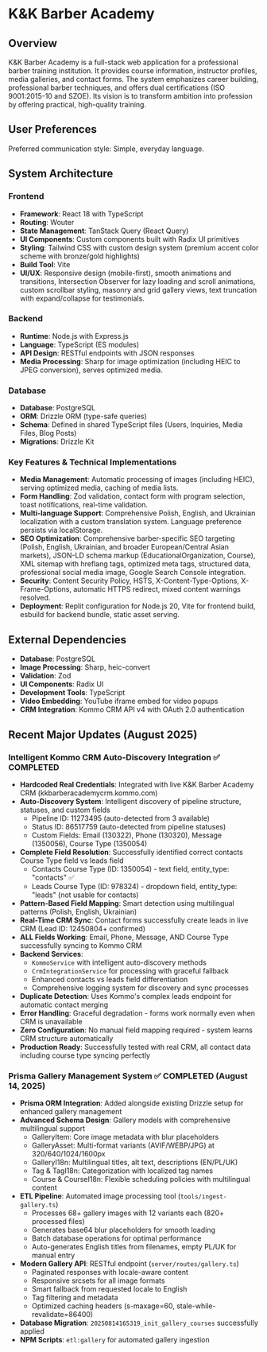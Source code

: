 # K&K Barber Academy

## Overview
K&K Barber Academy is a full-stack web application for a professional barber training institution. It provides course information, instructor profiles, media galleries, and contact forms. The system emphasizes career building, professional barber techniques, and offers dual certifications (ISO 9001:2015-10 and SZOE). Its vision is to transform ambition into profession by offering practical, high-quality training.

## User Preferences
Preferred communication style: Simple, everyday language.

## System Architecture

### Frontend
- **Framework**: React 18 with TypeScript
- **Routing**: Wouter
- **State Management**: TanStack Query (React Query)
- **UI Components**: Custom components built with Radix UI primitives
- **Styling**: Tailwind CSS with custom design system (premium accent color scheme with bronze/gold highlights)
- **Build Tool**: Vite
- **UI/UX**: Responsive design (mobile-first), smooth animations and transitions, Intersection Observer for lazy loading and scroll animations, custom scrollbar styling, masonry and grid gallery views, text truncation with expand/collapse for testimonials.

### Backend
- **Runtime**: Node.js with Express.js
- **Language**: TypeScript (ES modules)
- **API Design**: RESTful endpoints with JSON responses
- **Media Processing**: Sharp for image optimization (including HEIC to JPEG conversion), serves optimized media.

### Database
- **Database**: PostgreSQL
- **ORM**: Drizzle ORM (type-safe queries)
- **Schema**: Defined in shared TypeScript files (Users, Inquiries, Media Files, Blog Posts)
- **Migrations**: Drizzle Kit

### Key Features & Technical Implementations
- **Media Management**: Automatic processing of images (including HEIC), serving optimized media, caching of media lists.
- **Form Handling**: Zod validation, contact form with program selection, toast notifications, real-time validation.
- **Multi-language Support**: Comprehensive Polish, English, and Ukrainian localization with a custom translation system. Language preference persists via localStorage.
- **SEO Optimization**: Comprehensive barber-specific SEO targeting (Polish, English, Ukrainian, and broader European/Central Asian markets), JSON-LD schema markup (EducationalOrganization, Course), XML sitemap with hreflang tags, optimized meta tags, structured data, professional social media image, Google Search Console integration.
- **Security**: Content Security Policy, HSTS, X-Content-Type-Options, X-Frame-Options, automatic HTTPS redirect, mixed content warnings resolved.
- **Deployment**: Replit configuration for Node.js 20, Vite for frontend build, esbuild for backend bundle, static asset serving.

## External Dependencies
- **Database**: PostgreSQL
- **Image Processing**: Sharp, heic-convert
- **Validation**: Zod
- **UI Components**: Radix UI
- **Development Tools**: TypeScript
- **Video Embedding**: YouTube iframe embed for video popups
- **CRM Integration**: Kommo CRM API v4 with OAuth 2.0 authentication

## Recent Major Updates (August 2025)
### Intelligent Kommo CRM Auto-Discovery Integration ✅ COMPLETED
- **Hardcoded Real Credentials**: Integrated with live K&K Barber Academy CRM (kkbarberacademycrm.kommo.com)
- **Auto-Discovery System**: Intelligent discovery of pipeline structure, statuses, and custom fields
  - Pipeline ID: 11273495 (auto-detected from 3 available)
  - Status ID: 86517759 (auto-detected from pipeline statuses)
  - Custom Fields: Email (130322), Phone (130320), Message (1350056), Course Type (1350054)
- **Complete Field Resolution**: Successfully identified correct contacts Course Type field vs leads field
  - Contacts Course Type (ID: 1350054) - text field, entity_type: "contacts" ✅
  - Leads Course Type (ID: 978324) - dropdown field, entity_type: "leads" (not usable for contacts)
- **Pattern-Based Field Mapping**: Smart detection using multilingual patterns (Polish, English, Ukrainian)
- **Real-Time CRM Sync**: Contact forms successfully create leads in live CRM (Lead ID: 12450804+ confirmed)
- **ALL Fields Working**: Email, Phone, Message, AND Course Type successfully syncing to Kommo CRM
- **Backend Services**: 
  - `KommoService` with intelligent auto-discovery methods
  - `CrmIntegrationService` for processing with graceful fallback
  - Enhanced contacts vs leads field differentiation
  - Comprehensive logging system for discovery and sync processes
- **Duplicate Detection**: Uses Kommo's complex leads endpoint for automatic contact merging
- **Error Handling**: Graceful degradation - forms work normally even when CRM is unavailable
- **Zero Configuration**: No manual field mapping required - system learns CRM structure automatically
- **Production Ready**: Successfully tested with real CRM, all contact data including course type syncing perfectly

### Prisma Gallery Management System ✅ COMPLETED (August 14, 2025)
- **Prisma ORM Integration**: Added alongside existing Drizzle setup for enhanced gallery management
- **Advanced Schema Design**: Gallery models with comprehensive multilingual support
  - GalleryItem: Core image metadata with blur placeholders
  - GalleryAsset: Multi-format variants (AVIF/WEBP/JPG) at 320/640/1024/1600px
  - GalleryI18n: Multilingual titles, alt text, descriptions (EN/PL/UK)
  - Tag & TagI18n: Categorization with localized tag names
  - Course & CourseI18n: Flexible scheduling policies with multilingual content
- **ETL Pipeline**: Automated image processing tool (`tools/ingest-gallery.ts`)
  - Processes 68+ gallery images with 12 variants each (820+ processed files)
  - Generates base64 blur placeholders for smooth loading
  - Batch database operations for optimal performance
  - Auto-generates English titles from filenames, empty PL/UK for manual entry
- **Modern Gallery API**: RESTful endpoint (`server/routes/gallery.ts`)
  - Paginated responses with locale-aware content
  - Responsive srcsets for all image formats
  - Smart fallback from requested locale to English
  - Tag filtering and metadata
  - Optimized caching headers (s-maxage=60, stale-while-revalidate=86400)
- **Database Migration**: `20250814165319_init_gallery_courses` successfully applied
- **NPM Scripts**: `etl:gallery` for automated gallery ingestion